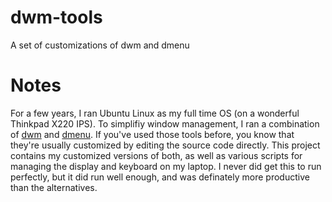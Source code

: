 # dwm-tools
A set of customizations of dwm and dmenu

# Notes

For a few years, I ran Ubuntu Linux as my full time OS (on a wonderful Thinkpad X220 IPS).
To simplifiy window management, I ran a combination of [dwm](http://dwm.suckless.org/) and
[dmenu](http://tools.suckless.org/dmenu/). If you've used those tools before, you know that
they're usually customized by editing the source code directly.  This project contains my
customized versions of both, as well as various scripts for managing the display and keyboard
on my laptop. I never did get this to run perfectly, but it did run well enough, and was definately
more productive than the alternatives.
